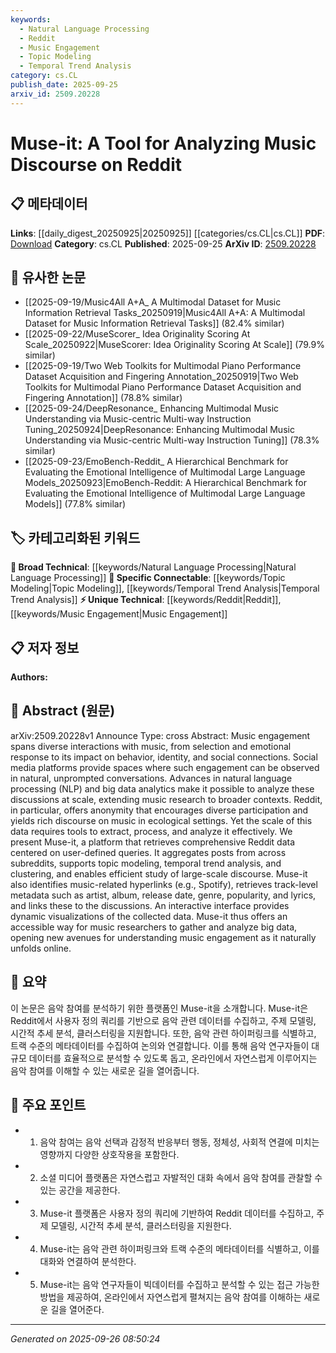 ```yaml
---
keywords:
  - Natural Language Processing
  - Reddit
  - Music Engagement
  - Topic Modeling
  - Temporal Trend Analysis
category: cs.CL
publish_date: 2025-09-25
arxiv_id: 2509.20228
---
```


<!-- KEYWORD_LINKING_METADATA:
{
  "processed_timestamp": "2025-09-26T08:50:24.902195",
  "vocabulary_version": "1.0",
  "selected_keywords": [
    "Natural Language Processing",
    "Reddit",
    "Music Engagement",
    "Topic Modeling",
    "Temporal Trend Analysis"
  ],
  "rejected_keywords": [],
  "similarity_scores": {
    "Natural Language Processing": 0.85,
    "Reddit": 0.78,
    "Music Engagement": 0.77,
    "Topic Modeling": 0.8,
    "Temporal Trend Analysis": 0.79
  },
  "extraction_method": "AI_prompt_based",
  "budget_applied": true,
  "candidates_json": {
    "candidates": [
      {
        "surface": "Natural Language Processing",
        "canonical": "Natural Language Processing",
        "aliases": [
          "NLP"
        ],
        "category": "broad_technical",
        "rationale": "NLP is central to analyzing textual data from Reddit, linking to broader AI and data analysis discussions.",
        "novelty_score": 0.45,
        "connectivity_score": 0.88,
        "specificity_score": 0.65,
        "link_intent_score": 0.85
      },
      {
        "surface": "Reddit",
        "canonical": "Reddit",
        "aliases": [],
        "category": "unique_technical",
        "rationale": "Reddit is the primary data source for the study, offering unique insights into music discourse.",
        "novelty_score": 0.75,
        "connectivity_score": 0.7,
        "specificity_score": 0.8,
        "link_intent_score": 0.78
      },
      {
        "surface": "Music Engagement",
        "canonical": "Music Engagement",
        "aliases": [
          "Music Interaction"
        ],
        "category": "unique_technical",
        "rationale": "This term captures the core focus of the research, linking music behavior and social media analysis.",
        "novelty_score": 0.68,
        "connectivity_score": 0.6,
        "specificity_score": 0.72,
        "link_intent_score": 0.77
      },
      {
        "surface": "Topic Modeling",
        "canonical": "Topic Modeling",
        "aliases": [
          "Topic Analysis"
        ],
        "category": "specific_connectable",
        "rationale": "Topic modeling is a key method used in the study, connecting to broader data analysis techniques.",
        "novelty_score": 0.55,
        "connectivity_score": 0.82,
        "specificity_score": 0.7,
        "link_intent_score": 0.8
      },
      {
        "surface": "Temporal Trend Analysis",
        "canonical": "Temporal Trend Analysis",
        "aliases": [
          "Time Series Analysis"
        ],
        "category": "specific_connectable",
        "rationale": "This analysis method is crucial for understanding changes in music discourse over time.",
        "novelty_score": 0.6,
        "connectivity_score": 0.75,
        "specificity_score": 0.78,
        "link_intent_score": 0.79
      }
    ],
    "ban_list_suggestions": [
      "social media platforms",
      "big data analytics",
      "interactive interface"
    ]
  },
  "decisions": [
    {
      "candidate_surface": "Natural Language Processing",
      "resolved_canonical": "Natural Language Processing",
      "decision": "linked",
      "scores": {
        "novelty": 0.45,
        "connectivity": 0.88,
        "specificity": 0.65,
        "link_intent": 0.85
      }
    },
    {
      "candidate_surface": "Reddit",
      "resolved_canonical": "Reddit",
      "decision": "linked",
      "scores": {
        "novelty": 0.75,
        "connectivity": 0.7,
        "specificity": 0.8,
        "link_intent": 0.78
      }
    },
    {
      "candidate_surface": "Music Engagement",
      "resolved_canonical": "Music Engagement",
      "decision": "linked",
      "scores": {
        "novelty": 0.68,
        "connectivity": 0.6,
        "specificity": 0.72,
        "link_intent": 0.77
      }
    },
    {
      "candidate_surface": "Topic Modeling",
      "resolved_canonical": "Topic Modeling",
      "decision": "linked",
      "scores": {
        "novelty": 0.55,
        "connectivity": 0.82,
        "specificity": 0.7,
        "link_intent": 0.8
      }
    },
    {
      "candidate_surface": "Temporal Trend Analysis",
      "resolved_canonical": "Temporal Trend Analysis",
      "decision": "linked",
      "scores": {
        "novelty": 0.6,
        "connectivity": 0.75,
        "specificity": 0.78,
        "link_intent": 0.79
      }
    }
  ]
}
-->

# Muse-it: A Tool for Analyzing Music Discourse on Reddit

## 📋 메타데이터

**Links**: [[daily_digest_20250925|20250925]] [[categories/cs.CL|cs.CL]]
**PDF**: [Download](https://arxiv.org/pdf/2509.20228.pdf)
**Category**: cs.CL
**Published**: 2025-09-25
**ArXiv ID**: [2509.20228](https://arxiv.org/abs/2509.20228)

## 🔗 유사한 논문
- [[2025-09-19/Music4All A+A_ A Multimodal Dataset for Music Information Retrieval Tasks_20250919|Music4All A+A: A Multimodal Dataset for Music Information Retrieval Tasks]] (82.4% similar)
- [[2025-09-22/MuseScorer_ Idea Originality Scoring At Scale_20250922|MuseScorer: Idea Originality Scoring At Scale]] (79.9% similar)
- [[2025-09-19/Two Web Toolkits for Multimodal Piano Performance Dataset Acquisition and Fingering Annotation_20250919|Two Web Toolkits for Multimodal Piano Performance Dataset Acquisition and Fingering Annotation]] (78.8% similar)
- [[2025-09-24/DeepResonance_ Enhancing Multimodal Music Understanding via Music-centric Multi-way Instruction Tuning_20250924|DeepResonance: Enhancing Multimodal Music Understanding via Music-centric Multi-way Instruction Tuning]] (78.3% similar)
- [[2025-09-23/EmoBench-Reddit_ A Hierarchical Benchmark for Evaluating the Emotional Intelligence of Multimodal Large Language Models_20250923|EmoBench-Reddit: A Hierarchical Benchmark for Evaluating the Emotional Intelligence of Multimodal Large Language Models]] (77.8% similar)

## 🏷️ 카테고리화된 키워드
**🧠 Broad Technical**: [[keywords/Natural Language Processing|Natural Language Processing]]
**🔗 Specific Connectable**: [[keywords/Topic Modeling|Topic Modeling]], [[keywords/Temporal Trend Analysis|Temporal Trend Analysis]]
**⚡ Unique Technical**: [[keywords/Reddit|Reddit]], [[keywords/Music Engagement|Music Engagement]]

## 📋 저자 정보

**Authors:** 

## 📄 Abstract (원문)

arXiv:2509.20228v1 Announce Type: cross 
Abstract: Music engagement spans diverse interactions with music, from selection and emotional response to its impact on behavior, identity, and social connections. Social media platforms provide spaces where such engagement can be observed in natural, unprompted conversations. Advances in natural language processing (NLP) and big data analytics make it possible to analyze these discussions at scale, extending music research to broader contexts. Reddit, in particular, offers anonymity that encourages diverse participation and yields rich discourse on music in ecological settings. Yet the scale of this data requires tools to extract, process, and analyze it effectively. We present Muse-it, a platform that retrieves comprehensive Reddit data centered on user-defined queries. It aggregates posts from across subreddits, supports topic modeling, temporal trend analysis, and clustering, and enables efficient study of large-scale discourse. Muse-it also identifies music-related hyperlinks (e.g., Spotify), retrieves track-level metadata such as artist, album, release date, genre, popularity, and lyrics, and links these to the discussions. An interactive interface provides dynamic visualizations of the collected data. Muse-it thus offers an accessible way for music researchers to gather and analyze big data, opening new avenues for understanding music engagement as it naturally unfolds online.

## 📝 요약

이 논문은 음악 참여를 분석하기 위한 플랫폼인 Muse-it을 소개합니다. Muse-it은 Reddit에서 사용자 정의 쿼리를 기반으로 음악 관련 데이터를 수집하고, 주제 모델링, 시간적 추세 분석, 클러스터링을 지원합니다. 또한, 음악 관련 하이퍼링크를 식별하고, 트랙 수준의 메타데이터를 수집하여 논의와 연결합니다. 이를 통해 음악 연구자들이 대규모 데이터를 효율적으로 분석할 수 있도록 돕고, 온라인에서 자연스럽게 이루어지는 음악 참여를 이해할 수 있는 새로운 길을 열어줍니다.

## 🎯 주요 포인트

- 1. 음악 참여는 음악 선택과 감정적 반응부터 행동, 정체성, 사회적 연결에 미치는 영향까지 다양한 상호작용을 포함한다.
- 2. 소셜 미디어 플랫폼은 자연스럽고 자발적인 대화 속에서 음악 참여를 관찰할 수 있는 공간을 제공한다.
- 3. Muse-it 플랫폼은 사용자 정의 쿼리에 기반하여 Reddit 데이터를 수집하고, 주제 모델링, 시간적 추세 분석, 클러스터링을 지원한다.
- 4. Muse-it는 음악 관련 하이퍼링크와 트랙 수준의 메타데이터를 식별하고, 이를 대화와 연결하여 분석한다.
- 5. Muse-it는 음악 연구자들이 빅데이터를 수집하고 분석할 수 있는 접근 가능한 방법을 제공하여, 온라인에서 자연스럽게 펼쳐지는 음악 참여를 이해하는 새로운 길을 열어준다.


---

*Generated on 2025-09-26 08:50:24*